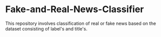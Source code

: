 # Fake-and-Real-News-Classifier
This repository involves classification of real or fake news based on the dataset consisting of label's and title's.
